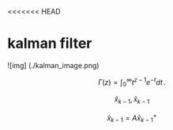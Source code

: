 <<<<<<< HEAD


# kalman filter

![img] (./kalman_image.png)

$$
\Gamma(z) = \int_0^\infty t^{z-1}e^{-t}dt\,.
$$

$$
\hat{x}_{k-1} , \hat{x}_{k-1}
$$

$${\hat{x}_{k-1}} = {{A}\hat x_{k-1}^+}$$

